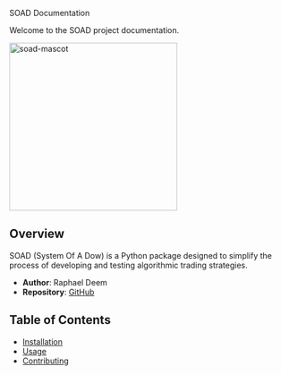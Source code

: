 SOAD Documentation

Welcome to the SOAD project documentation.

<img src="https://github.com/r0fls/soad/assets/1858004/1ac6d1c7-5263-4b8a-a643-148ee54c12c1" alt="soad-mascot" width="300"/>

## Overview

SOAD (System Of A Dow) is a Python package designed to simplify the process of developing and testing algorithmic trading strategies.

- **Author**: Raphael Deem
- **Repository**: [GitHub](https://github.com/r0fls/soad)

## Table of Contents

- [Installation](installation.md)
- [Usage](usage.md)
- [Contributing](contributing.md)
